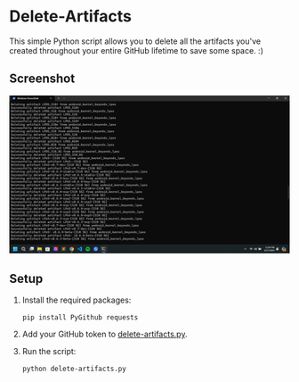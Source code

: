 # Delete-Artifacts

This simple Python script allows you to delete all the artifacts you've created throughout your entire GitHub lifetime to save some space. :)

## Screenshot

![Delete Artifacts Screenshot](./screenshots/image.png)

## Setup

1. Install the required packages:
   ```
   pip install PyGithub requests
   ```

2. Add your GitHub token to [delete-artifacts.py](https://github.com/ravindu644/Delete-Artifacts/blob/6b37a0f0eb51ed91ed791d135a00c7d34c42a606/delete-artifacts.py#L5).

3. Run the script:
   ```
   python delete-artifacts.py
   ```
